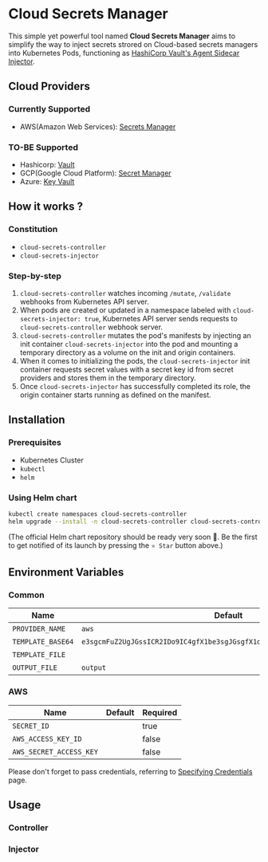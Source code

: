 # Cloud Secrets Manager

This simple yet powerful tool named **Cloud Secrets Manager** aims to simplify
the way to inject secrets strored on Cloud-based secrets managers into
Kubernetes Pods, functioning as [HashiCorp Vault's Agent Sidecar
Injector](https://www.vaultproject.io/docs/platform/k8s/injector).

## Cloud Providers

### Currently Supported
- AWS(Amazon Web Services): [Secrets Manager](https://aws.amazon.com/secrets-manager/)

### TO-BE Supported
- Hashicorp: [Vault](https://www.vaultproject.io)
- GCP(Google Cloud Platform): [Secret Manager](https://cloud.google.com/secret-manager)
- Azure: [Key Vault](https://azure.microsoft.com/services/key-vault/#getting-started)

## How it works ?

### Constitution
- `cloud-secrets-controller`
- `cloud-secrets-injector`

### Step-by-step
1. `cloud-secrets-controller` watches incoming `/mutate`, `/validate` webhooks
from Kubernetes API server.
2. When pods are created or updated in a namespace labeled with
`cloud-secrets-injector: true`, Kubernetes API server sends requests to
`cloud-secrets-controller` webhook server.
3. `cloud-secrets-controller` mutates the pod's manifests by injecting an init
container `cloud-secrets-injector` into the pod and mounting a temporary
directory as a volume on the init and origin containers.
4. When it comes to initializing the pods, the `cloud-secrets-injector` init
container requests secret values with a secret key id from secret providers and
stores them in the temporary directory.
5. Once `cloud-secrets-injector` has successfully completed its role, the origin
container starts running as defined on the manifest.

## Installation

### Prerequisites
- Kubernetes Cluster
- `kubectl`
- `helm`

### Using Helm chart
```bash
kubectl create namespaces cloud-secrets-controller
helm upgrade --install -n cloud-secrets-controller cloud-secrets-controller helm/
```

(The official Helm chart repository should be ready very soon 🙌. Be the first
to get notified of its launch by pressing the `⭐️ Star` button above.)

## Environment Variables

### Common

| **Name**          | **Default**                                                                | **Required** |
|-------------------|----------------------------------------------------------------------------|--------------|
| `PROVIDER_NAME`   | `aws`                                                                      | false        |
| `TEMPLATE_BASE64` | `e3sgcmFuZ2UgJGssICR2IDo9IC4gfX1be3sgJGsgfX1dCnt7ICR2IH19Cgp7eyBlbmQgfX0K` | false        |
| `TEMPLATE_FILE`   |                                                                            | false        |
| `OUTPUT_FILE`     | `output`                                                                   | false        |

### AWS

| **Name**                | **Default** | **Required** |
|-------------------------|-------------|--------------|
| `SECRET_ID`             |             | true         |
| `AWS_ACCESS_KEY_ID`     |             | false        |
| `AWS_SECRET_ACCESS_KEY` |             | false        |

Please don't forget to pass credentials, referring to [Specifying
Credentials](https://aws.github.io/aws-sdk-go-v2/docs/configuring-sdk/#specifying-credentials)
page.

## Usage

### Controller

### Injector
